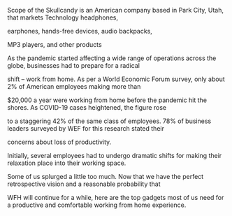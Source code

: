 Scope of the Skullcandy is an American company based in Park City, Utah, that markets Technology headphones, 

earphones, hands-free devices, audio backpacks, 

MP3 players, and other products

As the pandemic started affecting a wide range of operations across the globe, businesses had to prepare for a radical 

shift – work from home. As per a World Economic Forum survey, only about 2% of American employees making more than
 
$20,000 a year were working from home before the pandemic hit the shores. As COVID-19 cases heightened, the figure rose 

to a staggering 42% of the same class of employees. 78% of business leaders surveyed by WEF for this research stated their
 
concerns about loss of productivity.

Initially, several employees had to undergo dramatic shifts for making their relaxation place into their working space. 

Some of us splurged a little too much. Now that we have the perfect retrospective vision and a reasonable probability that
 
WFH will continue for a while, here are the top gadgets most of us need for a productive and comfortable working from home experience.
